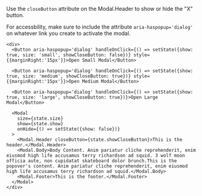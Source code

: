 Use the ```closeButton``` attribute on the Modal.Header to show or hide the "X" button.

For accessbility, make sure to include the attribute ```aria-haspopup='dialog'``` on whatever link you create to activate the modal.

```
<div>
  <Button aria-haspopup='dialog' handleOnClick={() => setState({show: true, size: 'small', showCloseButton: false})} style={{marginRight:'15px'}}>Open Small Modal</Button>

  <Button aria-haspopup='dialog' handleOnClick={() => setState({show: true, size: 'medium', showCloseButton: true})} style={{marginRight:'15px'}}>Open Medium Modal</Button>

  <Button aria-haspopup='dialog' handleOnClick={() => setState({show: true, size: 'large', showCloseButton: true})}>Open Large Modal</Button>

  <Modal
    size={state.size}
    show={state.show}
    onHide={() => setState({show: false})}
  >
    <Modal.Header closeButton={state.showCloseButton}>This is the header.</Modal.Header>
    <Modal.Body>Body Content. Anim pariatur cliche reprehenderit, enim eiusmod high life accusamus terry richardson ad squid. 3 wolf moon officia aute, non cupidatat skateboard dolor brunch.This is the popover's content. Anim pariatur cliche reprehenderit, enim eiusmod high life accusamus terry richardson ad squid.</Modal.Body>
    <Modal.Footer>This is the footer.</Modal.Footer>
  </Modal>
</div>
```
